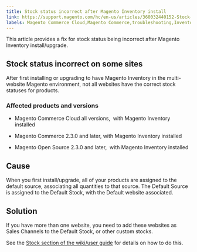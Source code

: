 ```yaml
---
title: Stock status incorrect after Magento Inventory install
link: https://support.magento.com/hc/en-us/articles/360032440152-Stock-status-incorrect-after-Magento-Inventory-install
labels: Magento Commerce Cloud,Magento Commerce,troubleshooting,Inventory,2.3.x,stock status
---
```


This article provides a fix for stock status being incorrect after Magento Inventory install/upgrade.

## Stock status incorrect on some sites

After first installing or upgrading to have Magento Inventory in the multi-website Magento environment, not all websites have the correct stock statuses for products.

### Affected products and versions

* Magento Commerce Cloud all versions,  with Magento Inventory installed

* Magento Commerce 2.3.0 and later, with Magento Inventory installed

* Magento Open Source 2.3.0 and later,  with Magento Inventory installed

## Cause

When you first install/upgrade, all of your products are assigned to the default source, associating all quantities to that source. The Default Source is assigned to the Default Stock, with the Default website associated.

## Solution

If you have more than one website, you need to add these websites as Sales Channels to the Default Stock, or other custom stocks.

See the [Stock section of the wiki/user guide](https://docs.magento.com/m2/ce/user_guide/catalog/inventory-stock.html) for details on how to do this.

